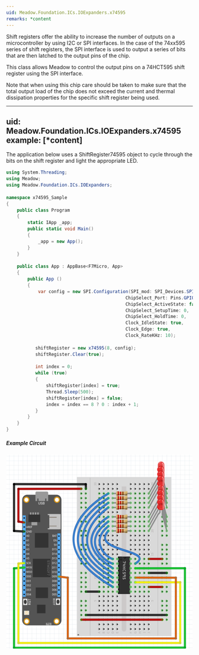 ```yaml
---
uid: Meadow.Foundation.ICs.IOExpanders.x74595
remarks: *content
---
```


Shift registers offer the ability to increase the number of outputs on a microcontroller by using I2C or SPI interfaces. In the case of the 74xx595 series of shift registers, the SPI interface is used to output a series of bits that are then latched to the output pins of the chip.

This class allows Meadow to control the output pins on a 74HCT595 shift register using the SPI interface.

Note that when using this chip care should be taken to make sure that the total output load of the chip does not exceed the current and thermal dissipation properties for the specific shift register being used.

---
uid: Meadow.Foundation.ICs.IOExpanders.x74595
example: [*content]
---

The application below uses a ShiftRegister74595 object to cycle through the bits on the shift register and light the appropriate LED.

```csharp
using System.Threading;
using Meadow;
using Meadow.Foundation.ICs.IOExpanders;

namespace x74595_Sample
{
    public class Program
    {
        static IApp _app; 
        public static void Main()
        {
            _app = new App();
        }
    }
    
    public class App : AppBase<F7Micro, App>
    {
        public App ()
        {
            var config = new SPI.Configuration(SPI_mod: SPI_Devices.SPI1,
                                             ChipSelect_Port: Pins.GPIO_PIN_D8,
                                             ChipSelect_ActiveState: false,
                                             ChipSelect_SetupTime: 0,
                                             ChipSelect_HoldTime: 0,
                                             Clock_IdleState: true,
                                             Clock_Edge: true,
                                             Clock_RateKHz: 10);
           
           shiftRegister = new x74595(8, config);
           shiftRegister.Clear(true);

           int index = 0;
           while (true)
           {
               shiftRegister[index] = true;
               Thread.Sleep(500);
               shiftRegister[index] = false;
               index = index == 8 ? 0 : index + 1;
           }
        }
    }
}
```

##### Example Circuit

![](../../API_Assets/Meadow.Foundation.ICs.IOExpanders.x74595/x74595.svg)